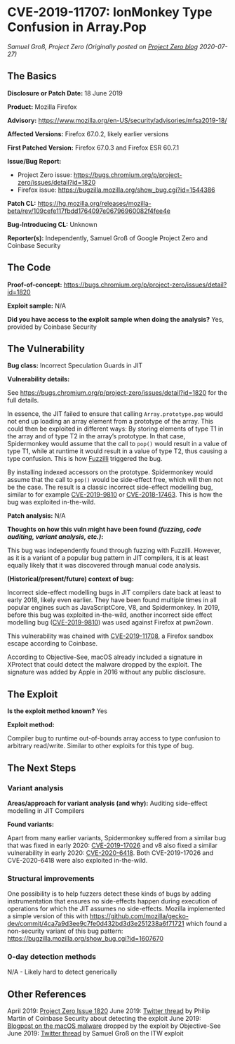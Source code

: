 # CVE-2019-11707: IonMonkey Type Confusion in Array.Pop
*Samuel Groß, Project Zero (Originally posted on [Project Zero blog](https://googleprojectzero.blogspot.com/p/rca.html) 2020-07-27)*

## The Basics

**Disclosure or Patch Date:** 18 June 2019

**Product:** Mozilla Firefox

**Advisory:** https://www.mozilla.org/en-US/security/advisories/mfsa2019-18/

**Affected Versions:** Firefox 67.0.2, likely earlier versions

**First Patched Version:** Firefox 67.0.3 and Firefox ESR 60.7.1

**Issue/Bug Report:** 

* Project Zero issue: https://bugs.chromium.org/p/project-zero/issues/detail?id=1820 
* Firefox issue: https://bugzilla.mozilla.org/show_bug.cgi?id=1544386

**Patch CL:** https://hg.mozilla.org/releases/mozilla-beta/rev/109cefe117fbdd1764097e06796960082f4fee4e

**Bug-Introducing CL:** Unknown

**Reporter(s):** Independently, Samuel Groß of Google Project Zero and Coinbase Security

## The Code

**Proof-of-concept:** https://bugs.chromium.org/p/project-zero/issues/detail?id=1820

**Exploit sample:** N/A

**Did you have access to the exploit sample when doing the analysis?** Yes, provided by Coinbase Security

## The Vulnerability

**Bug class:** Incorrect Speculation Guards in JIT

**Vulnerability details:**

See https://bugs.chromium.org/p/project-zero/issues/detail?id=1820 for the full details.

In essence, the JIT failed to ensure that calling `Array.prototype.pop` would not end up loading an array element from a prototype of the array. This could then be exploited in different ways:
By storing elements of type T1 in the array and of type T2 in the array’s prototype. In that case, Spidermonkey would assume that the call to `pop()` would result in a value of type T1, while at runtime it would result in a value of type T2, thus causing a type confusion. This is how [Fuzzilli](https://github.com/googleprojectzero/fuzzilli) triggered the bug.

By installing indexed accessors on the prototype. Spidermonkey would assume that the call to `pop()` would be side-effect free, which will then not be the case. The result is a classic incorrect side-effect modelling bug, similar to for example [CVE-2019-9810](https://www.mozilla.org/en-US/security/advisories/mfsa2019-09/#CVE-2019-9810) or [CVE-2018-17463](https://chromereleases.googleblog.com/2018/10/stable-channel-update-for-desktop.html). This is how the bug was exploited in-the-wild.

**Patch analysis:** N/A

**Thoughts on how this vuln might have been found _(fuzzing, code auditing, variant analysis, etc.)_:**

This bug was independently found through fuzzing with Fuzzilli. However, as it is a variant of a popular bug pattern in JIT compilers, it is at least equally likely that it was discovered through manual code analysis.

**(Historical/present/future) context of bug:** 

Incorrect side-effect modelling bugs in JIT compilers date back at least to early 2018, likely even earlier. They have been found multiple times in all popular engines such as JavaScriptCore, V8, and Spidermonkey. In 2019, before this bug was exploited in-the-wild, another incorrect side effect modelling bug ([CVE-2019-9810](https://www.mozilla.org/en-US/security/advisories/mfsa2019-09/#CVE-2019-9810)) was used against Firefox at pwn2own.

This vulnerability was chained with [CVE-2019-11708](https://www.mozilla.org/en-US/security/advisories/mfsa2019-19/#CVE-2019-11708), a Firefox sandbox escape according to Coinbase.

According to Objective-See, macOS already included a signature in XProtect that could detect the malware dropped by the exploit. The signature was added by Apple in 2016 without any public disclosure.

## The Exploit

**Is the exploit method known?** Yes

**Exploit method:**

Compiler bug to runtime out-of-bounds array access to type confusion to arbitrary read/write. Similar to other exploits for this type of bug.

## The Next Steps

### Variant analysis

**Areas/approach for variant analysis (and why):** Auditing side-effect modelling in JIT Compilers

**Found variants:**

Apart from many earlier variants, Spidermonkey suffered from a similar bug that was fixed in early 2020: [CVE-2019-17026](../2020/CVE-2019-17026.md) and v8 also fixed a similar vulnerability in early 2020: [CVE-2020-6418](../2020/CVE-2020-6418.md). Both CVE-2019-17026 and CVE-2020-6418 were also exploited in-the-wild.

### Structural improvements

One possibility is to help fuzzers detect these kinds of bugs by adding instrumentation that ensures no side-effects happen during execution of operations for which the JIT assumes no side-effects. Mozilla implemented a simple version of this with https://github.com/mozilla/gecko-dev/commit/4ca7a9d3ee9c7fe0d432bd3d3e251238a6f71721 which found a non-security variant of this bug pattern: https://bugzilla.mozilla.org/show_bug.cgi?id=1607670

### 0-day detection methods

N/A - Likely hard to detect generically

## Other References 
April 2019: [Project Zero Issue 1820](https://bugs.chromium.org/p/project-zero/issues/detail?id=1820) 
June 2019: [Twitter thread](https://twitter.com/SecurityGuyPhil/status/1141466335592869888) by Philip Martin of Coinbase Security about detecting the exploit
June 2019: [Blogpost on the macOS malware](https://objective-see.com/blog/blog_0x43.html) dropped by the exploit by Objective-See
June 2019: [Twitter thread](https://twitter.com/5aelo/status/1143548622530895873) by Samuel Groß on the ITW exploit